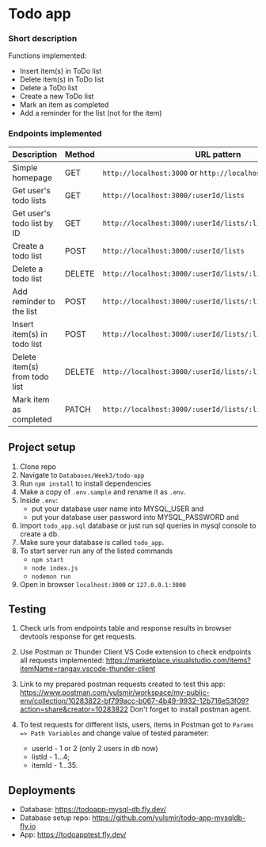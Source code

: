 # Todo app
### Short description
Functions implemented:
- Insert item(s) in ToDo list
- Delete item(s) in ToDo list
- Delete a ToDo list
- Create a new ToDo list
- Mark an item as completed
- Add a reminder for the list (not for the item)

### Endpoints implemented
| Description                                 | Method | URL  pattern                                             | Example to check                                     
|-----------------------------------------|--------|---------------------------------------------------|----------------------------------------------------------------------------------------------|
| Simple homepage                         | GET    | `http://localhost:3000` or `http://localhost:3000/` | http://localhost:3000/ or http://localhost:3000/
| Get user's todo lists                   | GET    | `http://localhost:3000/:userId/lists`             | http://localhost:3000/1/lists |
| Get user's todo list by ID              | GET    | `http://localhost:3000/:userId/lists/:listId`     | http://localhost:3000/1/lists/1|
| Create a todo list                      | POST   | `http://localhost:3000/:userId/lists`             | http://localhost:3000/1/lists                 
| Delete a todo list                      | DELETE | `http://localhost:3000/:userId/lists/:listId`     | http://localhost:3000/1/lists/1  |
| Add reminder to the list                | POST   | `http://localhost:3000/:userId/lists/:listId/reminders` | http://localhost:3000/1/lists/1/reminders 
| Insert item(s) in todo list             | POST  | `http://localhost:3000/:userId/lists/:listId/items` | http://localhost:3000/1/lists/1/items|
| Delete item(s) from todo list             | DELETE  | `http://localhost:3000/:userId/lists/:listId/items/:itemId` | http://localhost:3000/1/lists/1/items/1|
| Mark item as completed             | PATCH  | `http://localhost:3000/:userId/lists/:listId/items/:itemId` | http://localhost:3000/1/lists/1/items/1|

## Project setup
1. Clone repo
2. Navigate to ```Databases/Week3/todo-app```
3. Run ```npm install``` to install dependencies
4. Make a copy of ```.env.sample``` and rename it as ```.env```.
5. Inside ```.env```:
    - put your database user name into MYSQL_USER and
    - put your database user password into MYSQL_PASSWORD and
6. Import ```todo_app.sql``` database or just run sql queries in mysql console to create a db. 
7. Make sure your database is called ```todo_app```.
8. To start server run any of the listed commands
    - ```npm start```
    - ```node index.js```
    - ```nodemon run```
9. Open in browser ```localhost:3000``` or ```127.0.0.1:3000```

## Testing
1. Check urls from endpoints table and response results in browser devtools response for get requests.
2. Use Postman or Thunder Client VS Code extension to check endpoints all requests implemented: 
  https://marketplace.visualstudio.com/items?itemName=rangav.vscode-thunder-client
 
3. Link to my prepared postman requests created to test this app:
  https://www.postman.com/yulsmir/workspace/my-public-env/collection/10283822-bf799acc-b067-4b49-9932-12b716e53f09?action=share&creator=10283822
  Don't forget to install postman agent.
 
4. To test requests for different lists, users, items in Postman got to  ```Params => Path Variables``` and change value of tested parameter: 
    - userId - 1 or 2 (only 2 users in db now)
    - listId - 1...4;
    - itemId - 1...35.

## Deployments
- Database: https://todoapp-mysql-db.fly.dev/
- Database setup repo: https://github.com/yulsmir/todo-app-mysqldb-fly.io
- App: https://todoapptest.fly.dev/